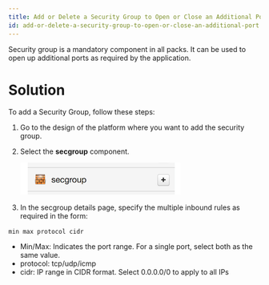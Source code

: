```yaml
---
title: Add or Delete a Security Group to Open or Close an Additional Port
id: add-or-delete-a-security-group-to-open-or-close-an-additional-port
---
```


Security group is a mandatory component in all packs. It can be used to open up additional ports as required by the application.

# Solution

To add a Security Group, follow these steps:

1. Go to the design of the platform where you want to add the security group.
2. Select the **secgroup** component.

    ![Security Group](../../assets/local/images/secgroup.png)

3. In the secgroup details page, specify the multiple inbound rules as required in the form:

~~~
min max protocol cidr
~~~

  * Min/Max: Indicates the port range. For a single port, select both as the same value.
  * protocol: tcp/udp/icmp
  * cidr: IP range in CIDR format. Select 0.0.0.0/0 to apply to all IPs
